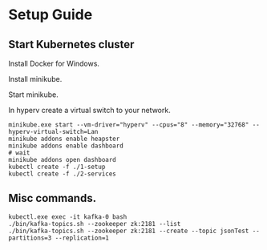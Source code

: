 # Setup Guide

## Start Kubernetes cluster

Install Docker for Windows.

Install minikube.

Start minikube.

In hyperv create a virtual switch to your network.

```
minikube.exe start --vm-driver="hyperv" --cpus="8" --memory="32768" --hyperv-virtual-switch=Lan
minikube addons enable heapster
minikube addons enable dashboard
# wait
minikube addons open dashboard
kubectl create -f ./1-setup
kubectl create -f ./2-services
```

## Misc commands.

```
kubectl.exe exec -it kafka-0 bash
./bin/kafka-topics.sh --zookeeper zk:2181 --list
./bin/kafka-topics.sh --zookeeper zk:2181 --create --topic jsonTest --partitions=3 --replication=1
```
